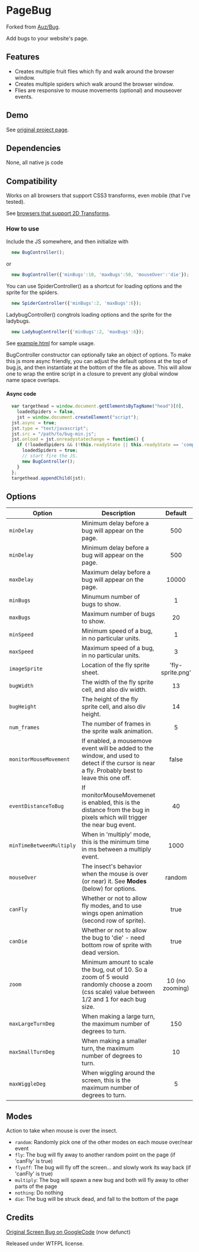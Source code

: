 # PageBug

Forked from [Auz/Bug][1].

Add bugs to your website's page.

## Features
* Creates multiple fruit flies which fly and walk around the browser window.
* Creates multiple spiders which walk around the browser window.
* Flies are responsive to mouse movements (optional) and mouseover events.


## Demo
See [original project page][3].


## Dependencies
None, all native js code


## Compatibility
Works on all browsers that support CSS3 transforms, even mobile (that I've tested).

See [browsers that support 2D Transforms][2].


### How to use
Include the JS somewhere, and then initialize with
```js
  new BugController();
```
or
```js
  new BugController({'minBugs':10, 'maxBugs':50, 'mouseOver':'die'});
```
You can use SpiderController() as a shortcut for loading options and the sprite for the spiders.

```js
  new SpiderController({'minBugs':2, 'maxBugs':6});
```

LadybugController() congtrols loading options and the sprite for the ladybugs.

```js
  new LadybugController({'minBugs':2, 'maxBugs':6});
```

See [example.html][5] for sample usage.

BugController constructor can optionally take an object of options. To make this js more async friendly, you can adjust the default options at the top of bug.js, and then instantiate at the bottom of the file as above. This will allow one to wrap the entire script in a closure to prevent any global window name space overlaps.

#### Async code
```js
  var targethead = window.document.getElementsByTagName("head")[0],
    loadedSpiders = false,
    jst = window.document.createElement("script");
  jst.async = true;
  jst.type = "text/javascript";
  jst.src = "/path/to/bug-min.js";
  jst.onload = jst.onreadystatechange = function() {
    if (!loadedSpiders && (!this.readyState || this.readyState == 'complete')) {
      loadedSpiders = true;
      // start fire the JS.
      new BugController();
    }
  };
  targethead.appendChild(jst);
```

## Options
| Option| Description| Default|
| ----- | --- | :---:|
| `minDelay`| Minimum delay before a bug will appear on the page.| 500|
| `minDelay`| Minimum delay before a bug will appear on the page.| 500|
| `maxDelay`| Maximum delay before a bug will appear on the page.| 10000|
| `minBugs`| Minumum number of bugs to show.| 1|
| `maxBugs`| Maximum number of bugs to show.| 20|
| `minSpeed`| Minimum speed of a bug, in no particular units.| 1|
| `maxSpeed`| Maximum speed of a bug, in no particular units.| 3|
| `imageSprite`| Location of the fly sprite sheet.| 'fly-sprite.png'|
| `bugWidth`| The width of the fly sprite cell, and also div width.| 13|
| `bugHeight`| The height of the fly sprite cell, and also div height.| 14|
| `num_frames`| The number of frames in the sprite walk animation.| 5|
| `monitorMouseMovement`| If enabled, a mousemove event will be added to the window, and used to detect if the cursor is near a fly. Probably best to leave this one off.| false|
| `eventDistanceToBug`| If monitorMouseMovemenet is enabled, this is the distance from the bug in pixels which will trigger the near bug event.| 40|
| `minTimeBetweenMultiply`| When in 'multiply' mode, this is the minimum time in ms between a multiply event.| 1000|
| `mouseOver`| The insect's behavior when the mouse is over (or near) it. See **Modes** (below) for options.| random|
| `canFly`| Whether or not to allow fly modes, and to use wings open animation (second row of sprite).| true|
| `canDie`| Whether or not to allow the bug to 'die' - need bottom row of sprite with dead version.| true|
| `zoom`| Minimum amount to scale the bug, out of 10. So a zoom of 5 would randomly choose a zoom (css scale) value between 1/2 and 1 for each bug size.| 10 (no zooming)|
| `maxLargeTurnDeg`| When making a large turn, the maximum number of degrees to turn.| 150|
| `maxSmallTurnDeg`| When making a smaller turn, the maximum number of degrees to turn.| 10|
| `maxWiggleDeg`| When wiggling around the screen, this is the maximum number of degrees to turn.| 5|


## Modes
Action to take when mouse is over the insect.

* `random`: Randomly pick one of the other modes on each mouse over/near event
* `fly`: The bug will fly away to another random point on the page (if 'canFly' is true)
* `flyoff`: The bug will fly off the screen... and slowly work its way back (if 'canFly' is true)
* `multiply`: The bug will spawn a new bug and both will fly away to other parts of the page
* `nothing`: Do nothing
* `die`: The bug will be struck dead, and fall to the bottom of the page

## Credits
[Original Screen Bug on GoogleCode][4] (now defunct)

Released under WTFPL license.

[1]: https://github.com/Auz/Bug
[2]: http://caniuse.com/transforms2d
[3]: http://auz.github.io/Bug/
[4]: http://screen-bug.googlecode.com/git/index.html
[5]: blob/master/example.html